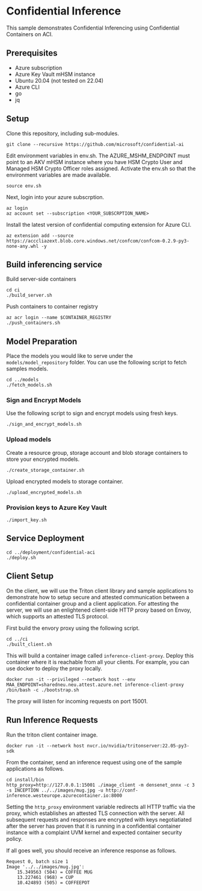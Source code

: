 # Confidential Inference

This sample demonstrates Confidential Inferencing using Confidential Containers on ACI. 

## Prerequisites
- Azure subscription
- Azure Key Vault mHSM instance
- Ubuntu 20.04 (not tested on 22.04)
- Azure CLI
- go 
- jq

## Setup
Clone this repository, including sub-modules. 
```
git clone --recursive https://github.com/microsoft/confidential-ai
```

Edit environment variables in env.sh. The AZURE_MSHM_ENDPOINT must point to an AKV mHSM instance where you have HSM Crypto User and Managed HSM Crypto Officer roles assigned. Activate the env.sh so that the environment variables are made available.

```
source env.sh
```

Next, login into your azure subscrption. 
```
az login
az account set --subscription <YOUR_SUBSCRPTION_NAME>
```
Install the latest version of confidential computing extension for Azure CLI. 
```
az extension add --source https://acccliazext.blob.core.windows.net/confcom/confcom-0.2.9-py3-none-any.whl -y
```
## Build inferencing service
Build server-side containers 
```
cd ci
./build_server.sh
```

Push containers to container registry
```
az acr login --name $CONTAINER_REGISTRY
./push_containers.sh
```

## Model Preparation
Place the models you would like to serve under the ```models/model_repository``` folder. You can use the following script to fetch samples models.
```
cd ../models
./fetch_models.sh
```

### Sign and Encrypt Models
Use the following script to sign and encrypt models using fresh keys. 
```
./sign_and_encrypt_models.sh
```

### Upload models
Create a resource group, storage account and blob storage containers to store your encrypted models.
```
./create_storage_container.sh
```
Upload encrypted models to storage container. 
```
./upload_encrypted_models.sh
```

### Provision keys to Azure Key Vault
```
./import_key.sh
```
## Service Deployment

```
cd ../deployment/confidential-aci
./deploy.sh
```
## Client Setup
On the client, we will use the Triton client library  and sample applications to demonstrate how to setup secure and attested communication between a confidential container group and a client application. For attesting the server, we will use an enlightened client-side HTTP proxy based on Envoy, which supports an attested TLS protocol. 

First build the envory proxy using the following script. 

```
cd ../ci
./built_client.sh
```

This will build a container image called ```inference-client-proxy```. Deploy this container where it is reachable from all your clients. For example, you can use docker to deploy the proxy locally. 

```
docker run -it --privileged --network host --env MAA_ENDPOINT=sharedneu.neu.attest.azure.net inference-client-proxy /bin/bash -c ./bootstrap.sh
```
The proxy will listen for incoming requests on port 15001.

## Run Inference Requests
Run the triton client container image. 

```
docker run -it --network host nvcr.io/nvidia/tritonserver:22.05-py3-sdk
```
From the container, send an inference request using one of the sample applications as follows.

```
cd install/bin
http_proxy=http://127.0.0.1:15001 ./image_client -m densenet_onnx -c 3 -s INCEPTION ../../images/mug.jpg -u http://conf-inference.westeurope.azurecontainer.io:8000

```
Setting the ```http_proxy``` environment variable redirects all HTTP traffic via the proxy, which establishes an attested TLS connection with the server. All subsequent requests and responses are encrypted with keys negotiatiated after the server has proven that it is running in a confidential container instance with a complaint UVM kernel and expected container security policy. 

If all goes well, you should receive an inference response as follows.
```
Request 0, batch size 1
Image '../../images/mug.jpg':
    15.349563 (504) = COFFEE MUG
    13.227461 (968) = CUP
    10.424893 (505) = COFFEEPOT
```